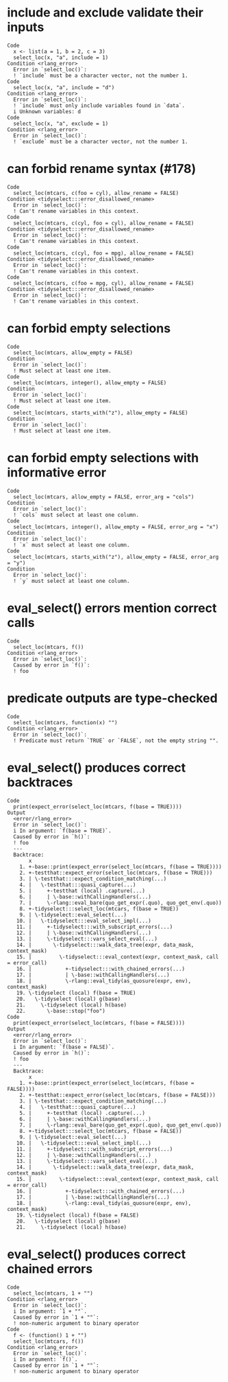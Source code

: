 # include and exclude validate their inputs

    Code
      x <- list(a = 1, b = 2, c = 3)
      select_loc(x, "a", include = 1)
    Condition <rlang_error>
      Error in `select_loc()`:
      ! `include` must be a character vector, not the number 1.
    Code
      select_loc(x, "a", include = "d")
    Condition <rlang_error>
      Error in `select_loc()`:
      ! `include` must only include variables found in `data`.
      i Unknown variables: d
    Code
      select_loc(x, "a", exclude = 1)
    Condition <rlang_error>
      Error in `select_loc()`:
      ! `exclude` must be a character vector, not the number 1.

# can forbid rename syntax (#178)

    Code
      select_loc(mtcars, c(foo = cyl), allow_rename = FALSE)
    Condition <tidyselect:::error_disallowed_rename>
      Error in `select_loc()`:
      ! Can't rename variables in this context.
    Code
      select_loc(mtcars, c(cyl, foo = cyl), allow_rename = FALSE)
    Condition <tidyselect:::error_disallowed_rename>
      Error in `select_loc()`:
      ! Can't rename variables in this context.
    Code
      select_loc(mtcars, c(cyl, foo = mpg), allow_rename = FALSE)
    Condition <tidyselect:::error_disallowed_rename>
      Error in `select_loc()`:
      ! Can't rename variables in this context.
    Code
      select_loc(mtcars, c(foo = mpg, cyl), allow_rename = FALSE)
    Condition <tidyselect:::error_disallowed_rename>
      Error in `select_loc()`:
      ! Can't rename variables in this context.

# can forbid empty selections

    Code
      select_loc(mtcars, allow_empty = FALSE)
    Condition
      Error in `select_loc()`:
      ! Must select at least one item.
    Code
      select_loc(mtcars, integer(), allow_empty = FALSE)
    Condition
      Error in `select_loc()`:
      ! Must select at least one item.
    Code
      select_loc(mtcars, starts_with("z"), allow_empty = FALSE)
    Condition
      Error in `select_loc()`:
      ! Must select at least one item.

# can forbid empty selections with informative error

    Code
      select_loc(mtcars, allow_empty = FALSE, error_arg = "cols")
    Condition
      Error in `select_loc()`:
      ! `cols` must select at least one column.
    Code
      select_loc(mtcars, integer(), allow_empty = FALSE, error_arg = "x")
    Condition
      Error in `select_loc()`:
      ! `x` must select at least one column.
    Code
      select_loc(mtcars, starts_with("z"), allow_empty = FALSE, error_arg = "y")
    Condition
      Error in `select_loc()`:
      ! `y` must select at least one column.

# eval_select() errors mention correct calls

    Code
      select_loc(mtcars, f())
    Condition <rlang_error>
      Error in `select_loc()`:
      Caused by error in `f()`:
      ! foo

# predicate outputs are type-checked

    Code
      select_loc(mtcars, function(x) "")
    Condition <rlang_error>
      Error in `select_loc()`:
      ! Predicate must return `TRUE` or `FALSE`, not the empty string "".

# eval_select() produces correct backtraces

    Code
      print(expect_error(select_loc(mtcars, f(base = TRUE))))
    Output
      <error/rlang_error>
      Error in `select_loc()`:
      i In argument: `f(base = TRUE)`.
      Caused by error in `h()`:
      ! foo
      ---
      Backtrace:
           x
        1. +-base::print(expect_error(select_loc(mtcars, f(base = TRUE))))
        2. +-testthat::expect_error(select_loc(mtcars, f(base = TRUE)))
        3. | \-testthat:::expect_condition_matching(...)
        4. |   \-testthat:::quasi_capture(...)
        5. |     +-testthat (local) .capture(...)
        6. |     | \-base::withCallingHandlers(...)
        7. |     \-rlang::eval_bare(quo_get_expr(.quo), quo_get_env(.quo))
        8. +-tidyselect:::select_loc(mtcars, f(base = TRUE))
        9. | \-tidyselect::eval_select(...)
       10. |   \-tidyselect:::eval_select_impl(...)
       11. |     +-tidyselect:::with_subscript_errors(...)
       12. |     | \-base::withCallingHandlers(...)
       13. |     \-tidyselect:::vars_select_eval(...)
       14. |       \-tidyselect:::walk_data_tree(expr, data_mask, context_mask)
       15. |         \-tidyselect:::eval_context(expr, context_mask, call = error_call)
       16. |           +-tidyselect:::with_chained_errors(...)
       17. |           | \-base::withCallingHandlers(...)
       18. |           \-rlang::eval_tidy(as_quosure(expr, env), context_mask)
       19. \-tidyselect (local) f(base = TRUE)
       20.   \-tidyselect (local) g(base)
       21.     \-tidyselect (local) h(base)
       22.       \-base::stop("foo")
    Code
      print(expect_error(select_loc(mtcars, f(base = FALSE))))
    Output
      <error/rlang_error>
      Error in `select_loc()`:
      i In argument: `f(base = FALSE)`.
      Caused by error in `h()`:
      ! foo
      ---
      Backtrace:
           x
        1. +-base::print(expect_error(select_loc(mtcars, f(base = FALSE))))
        2. +-testthat::expect_error(select_loc(mtcars, f(base = FALSE)))
        3. | \-testthat:::expect_condition_matching(...)
        4. |   \-testthat:::quasi_capture(...)
        5. |     +-testthat (local) .capture(...)
        6. |     | \-base::withCallingHandlers(...)
        7. |     \-rlang::eval_bare(quo_get_expr(.quo), quo_get_env(.quo))
        8. +-tidyselect:::select_loc(mtcars, f(base = FALSE))
        9. | \-tidyselect::eval_select(...)
       10. |   \-tidyselect:::eval_select_impl(...)
       11. |     +-tidyselect:::with_subscript_errors(...)
       12. |     | \-base::withCallingHandlers(...)
       13. |     \-tidyselect:::vars_select_eval(...)
       14. |       \-tidyselect:::walk_data_tree(expr, data_mask, context_mask)
       15. |         \-tidyselect:::eval_context(expr, context_mask, call = error_call)
       16. |           +-tidyselect:::with_chained_errors(...)
       17. |           | \-base::withCallingHandlers(...)
       18. |           \-rlang::eval_tidy(as_quosure(expr, env), context_mask)
       19. \-tidyselect (local) f(base = FALSE)
       20.   \-tidyselect (local) g(base)
       21.     \-tidyselect (local) h(base)

# eval_select() produces correct chained errors

    Code
      select_loc(mtcars, 1 + "")
    Condition <rlang_error>
      Error in `select_loc()`:
      i In argument: `1 + ""`.
      Caused by error in `1 + ""`:
      ! non-numeric argument to binary operator
    Code
      f <- (function() 1 + "")
      select_loc(mtcars, f())
    Condition <rlang_error>
      Error in `select_loc()`:
      i In argument: `f()`.
      Caused by error in `1 + ""`:
      ! non-numeric argument to binary operator

